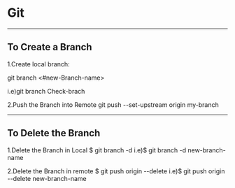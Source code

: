 # Git

-----------------------------------------------------
To Create a Branch
-----------------------------------------------------
1.Create local branch:

git branch <#new-Branch-name>
  
i.e)git branch Check-brach

2.Push the Branch into Remote
git push --set-upstream origin my-branch

------------------------------------------------------
To Delete the Branch
------------------------------------------------------
1.Delete the Branch in Local
$ git branch -d <branch-name>
i.e)$ git branch -d new-branch-name

2.Delete the Branch in remote
$ git push origin --delete <branch-name>
i.e)$ git push origin --delete new-branch-name
